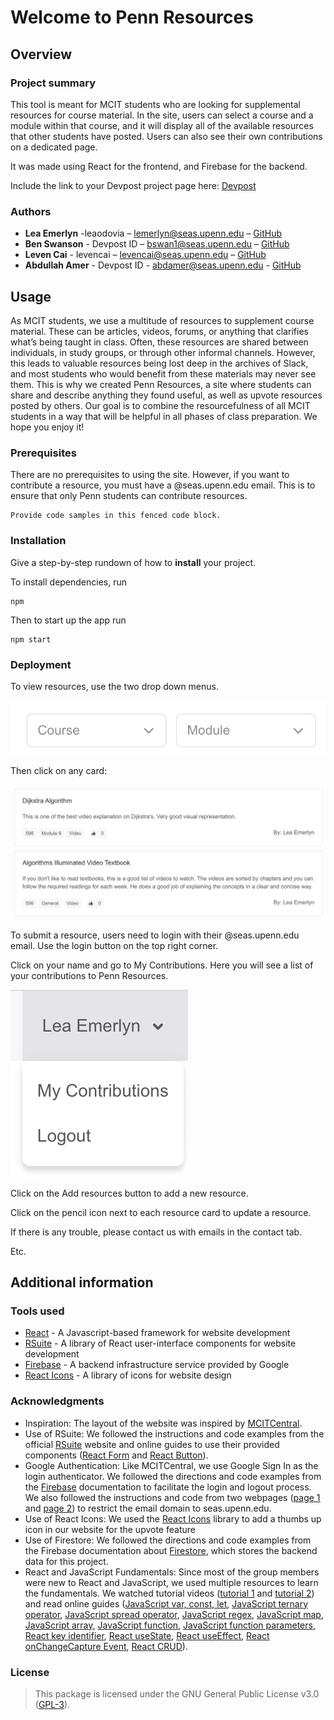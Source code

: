 # Welcome to Penn Resources
## Overview
### Project summary
This tool is meant for MCIT students who are looking for supplemental resources for course material. In the site, users can select a course and a module within that course, and it will display all of the available resources that other students have posted. Users can also see their own contributions on a dedicated page.

It was made using React for the frontend, and Firebase for the backend.

Include the link to your Devpost project page here: [Devpost](https://devpost.com/software/penn-resources)

### Authors

* **Lea Emerlyn** -leaodovia – lemerlyn@seas.upenn.edu – [GitHub](https://github.com/Leaemerlyn)
* **Ben Swanson** - Devpost ID – bswan1@seas.upenn.edu – [GitHub](https://github.com/user_name)
* **Leven Cai** - levencai – levencai@seas.upenn.edu – [GitHub](https://github.com/208cai5099)
* **Abdullah Amer** - Devpost ID - abdamer@seas.upenn.edu - [GitHub](https://github.com/user_name)

## Usage

As MCIT students, we use a multitude of resources to supplement course material. These can be articles, videos, forums, or anything that clarifies what’s being taught in class. Often, these resources are shared between individuals, in study groups, or through other informal channels. However, this leads to valuable resources being lost deep in the archives of Slack, and most students who would benefit from these materials may never see them.
This is why we created Penn Resources, a site where students can share and describe anything they found useful, as well as upvote resources posted by others. Our goal is to combine the resourcefulness of all MCIT students in a way that will be helpful in all phases of class preparation. We hope you enjoy it!


### Prerequisites

There are no prerequisites to using the site. However, if you want to contribute a resource, you must have a @seas.upenn.edu email. This is to ensure that only Penn students can contribute resources. 

```
Provide code samples in this fenced code block.
```

### Installation

Give a step-by-step rundown of how to **install** your project.

To install dependencies, run 

```
npm 
```

Then to start up the app run
```
npm start
```


### Deployment

To view resources, use the two drop down menus. 

![Screenshot](public/courseModuleDropdown.png)

Then click on any card:

![Screenshot](public/cards.png)

To submit a resource, users need to login with their @seas.upenn.edu email. Use the login button on the top right corner.

Click on your name and go to My Contributions. Here you will see a list of your contributions to Penn Resources. 

![Screenshot](public/profile.png)

Click on the Add resources button to add a new resource. 

Click on the pencil icon next to each resource card to update a resource.

If there is any trouble, please contact us with emails in the contact tab. 


Etc.

## Additional information

### Tools used

* [React](https://react.dev/) - A Javascript-based framework for website development
* [RSuite](https://rsuitejs.com/) - A library of React user-interface components for website development
* [Firebase](https://firebase.google.com/) - A backend infrastructure service provided by Google
* [React Icons](https://react-icons.github.io/react-icons) - A library of icons for website design

### Acknowledgments

* Inspiration: The layout of the website was inspired by [MCITCentral](https://mcitcentral.com/).
* Use of RSuite: We followed the instructions and code examples from the official [RSuite](https://rsuitejs.com/) website and online guides to use their provided components ([React Form](https://www.geeksforgeeks.org/react-suite-form-component/) and [React Button](https://www.geeksforgeeks.org/react-suite-button-size/)).
* Google Authentication: Like MCITCentral, we use Google Sign In as the login authenticator. We followed the directions and code examples from the [Firebase](https://firebase.google.com/docs) documentation to facilitate the login and logout process. We also followed the instructions and code from two webpages ([page 1](https://textav.gitbook.io/firebase-react-notes/auth/google-sign-in/google-sign-in-custom-domain) and [page 2](https://zachrussell.net/blog/firebase-auth-restrict-login-by-domain/)) to restrict the email domain to seas.upenn.edu.
* Use of React Icons: We used the [React Icons](https://react-icons.github.io/react-icons) library to add a thumbs up icon in our website for the upvote feature
* Use of Firestore: We followed the directions and code examples from the Firebase documentation about [Firestore](https://firebase.google.com/docs/firestore), which stores the backend data for this project.
* React and JavaScript Fundamentals: Since most of the group members were new to React and JavaScript, we used multiple resources to learn the fundamentals. We watched tutorial videos ([tutorial 1](https://www.youtube.com/watch?v=2hR-uWjBAgw) and [tutorial 2](https://www.youtube.com/watch?v=U2Wltnv-doo&list=PLpPqplz6dKxW5ZfERUPoYTtNUNvrEebAR)) and read online guides ([JavaScript var, const, let](https://www.freecodecamp.org/news/var-let-and-const-whats-the-difference/), [JavaScript ternary operator](https://developer.mozilla.org/en-US/docs/Web/JavaScript/Reference/Operators/Conditional_operator), [JavaScript spread operator](https://www.w3schools.com/react/react_es6_spread.asp), [JavaScript regex](https://developer.mozilla.org/en-US/docs/Web/JavaScript/Guide/Regular_expressions), [JavaScript map](https://developer.mozilla.org/en-US/docs/Web/JavaScript/Reference/Global_Objects/Map), [JavaScript array](https://developer.mozilla.org/en-US/docs/Web/JavaScript/Reference/Global_Objects/Array), [JavaScript function](https://www.w3schools.com/js/js_function_invocation.asp), [JavaScript function parameters](https://www.w3schools.com/js/js_function_parameters.asp#:~:text=Arguments%20are%20Passed%20by%20Value,change%20the%20parameter's%20original%20value.), [React key identifier](https://react.dev/learn/rendering-lists#keeping-list-items-in-order-with-key), [React useState](https://react.dev/reference/react/useState), [React useEffect](https://www.w3schools.com/react/react_useeffect.asp), [React onChangeCapture Event](https://www.geeksforgeeks.org/what-is-onchangecapture-event-in-reactjs/), [React CRUD](https://www.geeksforgeeks.org/how-to-do-crud-operations-in-reactjs/)).

### License

>This package is licensed under the GNU General Public License v3.0 (<a href="https://choosealicense.com/licenses/gpl-3.0/" target="_blank">GPL-3</a>).
